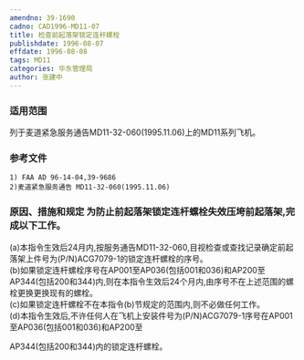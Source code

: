 ```yaml
---
amendno: 39-1690  
cadno: CAD1996-MD11-07  
title: 检查前起落架锁定连杆螺栓  
publishdate: 1996-08-07  
effdate: 1996-08-08  
tags: MD11  
categories: 华东管理局  
author: 张建中  
---
```

  
### 适用范围  
列于麦道紧急服务通告MD11-32-060(1995.11.06)上的MD11系列飞机。  
  
<!--more-->  
### 参考文件  
    1) FAA AD 96-14-04,39-9686  
    2)麦道紧急服务通告 MD11-32-060(1995.11.06)        
  
### 原因、措施和规定 为防止前起落架锁定连杆螺栓失效压垮前起落架,完成以下工作。  
 (a)本指令生效后24月内,按服务通告MD11-32-060,目视检查或查找记录确定前起落架上件号为(P/N)ACG7079-1的锁定连杆螺栓的序号。  
(b)如果锁定连杆螺栓序号在AP001至AP036(包括001和036)和AP200至AP344(包括200和344)内,则在本指令生效后24个月内,由序号不在上述范围的螺栓更换更换现有的螺栓。  
(c)如果锁定连杆螺栓不在本指令(b)节规定的范围内,则不必做任何工作。  
(d)本指令生效后,不许任何人在飞机上安装件号为(P/N)ACG7079-1序号在AP001至AP036(包括001和036)和AP200至  
  
      
AP344(包括200和344)内的锁定连杆螺栓。  
